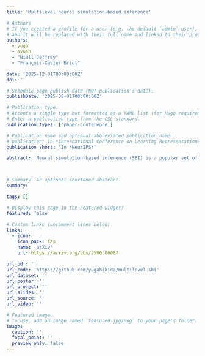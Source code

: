 ```yaml
---
title: 'Multilevel neural simulation-based inference'

# Authors
# If you created a profile for a user (e.g. the default `admin` user), write the username (folder name) here
# and it will be replaced with their full name and linked to their profile.
authors:
  - yuga
  - ayush
  - "Niall Jeffrey" 
  - "François-Xavier Briol"

date: '2025-12-01T00:00:00Z'
doi: ''

# Schedule page publish date (NOT publication's date).
publishDate: '2025-08-01T00:00:00Z'

# Publication type.
# Accepts a single type but formatted as a YAML list (for Hugo requirements).
# Enter a publication type from the CSL standard.
publication_types: ['paper-conference']

# Publication name and optional abbreviated publication name.
# publication: In *International Conference on Learning Representations*
publication_short: "In *NeurIPS*"

abstract: 'Neural simulation-based inference (SBI) is a popular set of methods for Bayesian inference when models are only available in the form of a simulator. These methods are widely used in the sciences and engineering, where writing down a likelihood can be significantly more challenging than constructing a simulator. However, the performance of neural SBI can suffer when simulators are computationally expensive, thereby limiting the number of simulations that can be performed. In this paper, we propose a novel approach to neural SBI which leverages multilevel Monte Carlo techniques for settings where several simulators of varying cost and fidelity are available. We demonstrate through both theoretical analysis and extensive experiments that our method can significantly enhance the accuracy of SBI methods given a fixed computational budget.'



# Summary. An optional shortened abstract.
summary: 

tags: []

# Display this page in the Featured widget?
featured: false

# Custom links (uncomment lines below)
links:
  - icon:
    icon_pack: fas
    name: 'arXiv'
    url: https://arxiv.org/abs/2506.06087

url_pdf: ''
url_code: 'https://github.com/yugahikida/multilevel-sbi'
url_dataset: ''
url_poster: ''
url_project: ''
url_slides: ''
url_source: ''
url_video: ''

# Featured image
# To use, add an image named `featured.jpg/png` to your page's folder.
image:
  caption: ''
  focal_point: ''
  preview_only: false
---
```

